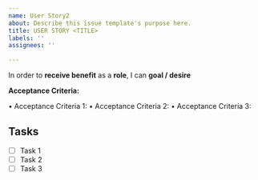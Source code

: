 ```yaml
---
name: User Story2
about: Describe this issue template's purpose here.
title: USER STORY <TITLE>
labels: ''
assignees: ''

---
```


In order to **receive benefit** as a **role**, I can **goal / desire**

**Acceptance Criteria:**

• Acceptance Criteria 1:
• Acceptance Criteria 2:
• Acceptance Criteria 3:

## **Tasks**
- [ ] Task 1
- [ ] Task 2
- [ ] Task 3
